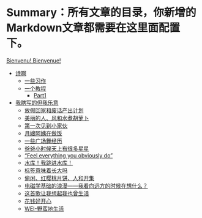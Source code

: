 # Summary：所有文章的目录，你新增的 Markdown文章都需要在这里面配置下。
<!--
mdbook build
 -->

<!--
git init
git add .
git commit -m "init"

git remote add origin https://github.com/yangruoxuan0516/MyEgo.git
git branch -M main
git push -u origin main

git config --global http.sslBackend "openssl"
git push -u origin main --force
 -->

[Bienvenu! Bienvenue!](./README.md)
- [诗啊](./poem/poem.md)
    - [一些习作](./poem/mypoem.md)
    - [一个教程](./poem/poemGuideline.md)
       - [Part1](./poem/poemPart1.md)
- [我瞎写的但我乐意](./diary/0.md)
    - [放假回家和废话产出计划](./diary/1.md)
    - [美丽的人、风和水煮胡萝卜](./diary/2.md)
    - [第一次见到小家伙](./diary/3.md)
    - [月嫂阿姨在做饭](./diary/4.md)
    - [一些广场舞经历](./diary/5.md)
    - [爸爸小时候天上有很多星星](./diary/6.md)
    - [“Feel everything you obviously do”](./diary/7.md)
    - [水库！我跳进水库！](./diary/8.md)
    <!-- - [一些可以跨越时间的关系](./diary/9.md) -->
    - [标签意味着长大吗](./diary/10.md)
    <!-- - [非常非常非常难过](./diary/11.md) -->
    - [偷闲、红樱桃月饼、人和开集](./diary/12.md)
    - [电磁学基础的浪漫——我看向远方的时候在想什么？](./diary/13.md)
    - [这首歌让我想起我也曾生活](./diary/14.md)
    - [花钱好开心](./diary/15.md)
    - [WEI-野蛮地生活](./diary/16.md)
    <!-- - [糟糕的开学第一天](./diary/17.md)
    - [我也不认识我](./diary/18.md)
    - [好好吃饭](./diary/19.md)
    - [和妈妈打电话好开心](./diary/20.md)
    - [什么戏剧旅行、什么戏剧盲盒、什么戏剧生活](./diary/21.md)
    - [活着干嘛](./diary/22.md) -->
